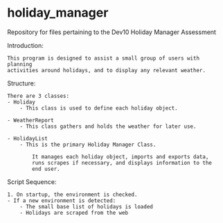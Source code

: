 # holiday_manager
Repository for files pertaining to the Dev10 Holiday Manager Assessment

Introduction:
    
    This program is designed to assist a small group of users with planning
    activities around holidays, and to display any relevant weather. 
    
Structure:

    There are 3 classes:
    - Holiday
        - This class is used to define each holiday object.
        
    - WeatherReport
        - This class gathers and holds the weather for later use.
        
    - HolidayList
        - This is the primary Holiday Manager Class. 
        
            It manages each holiday object, imports and exports data, 
            runs scrapes if necessary, and displays information to the
            end user. 
            
Script Sequence:

    1. On startup, the environment is checked.
    - If a new environment is detected:
        - The small base list of holidays is loaded
        - Holidays are scraped from the web